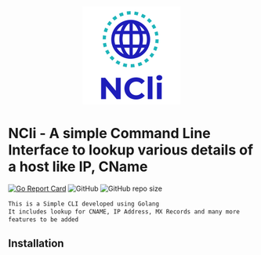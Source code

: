 <p align="center">
    <img src="https://github.com/hjoshi123/NCli/blob/master/ncli.png">
</p>

# NCli - A simple Command Line Interface to lookup various details of a host like IP, CName

[![Go Report Card](https://goreportcard.com/badge/github.com/hjoshi123/NCli)](https://goreportcard.com/report/github.com/hjoshi123/NCli) ![GitHub](https://img.shields.io/github/license/hjoshi123/NCli.svg) ![GitHub repo size](https://img.shields.io/github/repo-size/hjoshi123/NCli.svg)

```
This is a Simple CLI developed using Golang
It includes lookup for CNAME, IP Address, MX Records and many more features to be added
```

## Installation

